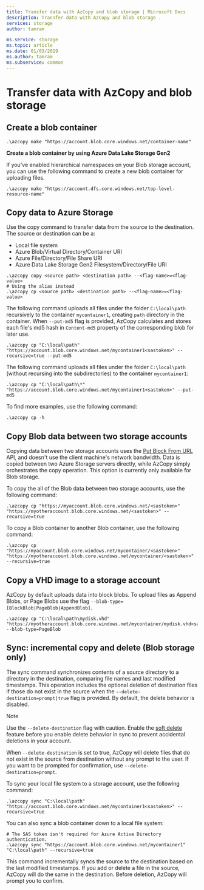 ```yaml
---
title: Transfer data with AzCopy and blob storage | Microsoft Docs
description: Transfer data with AzCopy and blob storage .
services: storage
author: tamram

ms.service: storage
ms.topic: article
ms.date: 01/03/2019
ms.author: tamram
ms.subservice: common
---
```

# Transfer data with AzCopy and blob storage 

## Create a blob container

```azcopy
.\azcopy make "https://account.blob.core.windows.net/container-name"
```

**Create a blob container by using Azure Data Lake Storage Gen2**

If you've enabled hierarchical namespaces on your Blob storage account, you can use the following command to create a new blob container for uploading files.

```azcopy
.\azcopy make "https://account.dfs.core.windows.net/top-level-resource-name"
```

## Copy data to Azure Storage

Use the copy command to transfer data from the source to the destination. The source or destination can be a:
- Local file system
- Azure Blob/Virtual Directory/Container URI
- Azure File/Directory/File Share URI
- Azure Data Lake Storage Gen2 Filesystem/Directory/File URI

```azcopy
.\azcopy copy <source path> <destination path> --<flag-name>=<flag-value>
# Using the alias instead 
.\azcopy cp <source path> <destination path> --<flag-name>=<flag-value>
```

The following command uploads all files under the folder `C:\local\path` recursively to the container `mycontainer1`, creating `path` directory in the container. When `--put-md5` flag is provided, AzCopy calculates and stores each file's md5 hash in `Content-md5` property of the corresponding blob for later use.

```azcopy
.\azcopy cp "C:\local\path" "https://account.blob.core.windows.net/mycontainer1<sastoken>" --recursive=true --put-md5
```

The following command uploads all files under the folder `C:\local\path` (without recursing into the subdirectories) to the container `mycontainer1`:

```azcopy
.\azcopy cp "C:\local\path\*" "https://account.blob.core.windows.net/mycontainer1<sastoken>" --put-md5
```

To find more examples, use the following command:

```azcopy
.\azcopy cp -h
```

## Copy Blob data between two storage accounts

Copying data between two storage accounts uses the [Put Block From URL](https://docs.microsoft.com/rest/api/storageservices/put-block-from-url) API, and doesn't use the client machine's network bandwidth. Data is copied between two Azure Storage servers directly, while AzCopy simply orchestrates the copy operation. This option is currently only available for Blob storage.

To copy the all of the Blob data between two storage accounts, use the following command:
```azcopy
.\azcopy cp "https://myaccount.blob.core.windows.net/<sastoken>" "https://myotheraccount.blob.core.windows.net/<sastoken>" --recursive=true
```

To copy a Blob container to another Blob container, use the following command:
```azcopy
.\azcopy cp "https://myaccount.blob.core.windows.net/mycontainer/<sastoken>" "https://myotheraccount.blob.core.windows.net/mycontainer/<sastoken>" --recursive=true
```

## Copy a VHD image to a storage account

AzCopy by default uploads data into block blobs. To upload files as Append Blobs, or Page Blobs use the flag `--blob-type=[BlockBlob|PageBlob|AppendBlob]`.

```azcopy
.\azcopy cp "C:\local\path\mydisk.vhd" "https://myotheraccount.blob.core.windows.net/mycontainer/mydisk.vhd<sastoken>" --blob-type=PageBlob
```

## Sync: incremental copy and delete (Blob storage only)

The sync command synchronizes contents of a source directory to a directory in the destination, comparing file names and last modified timestamps. This operation includes the optional deletion of destination files if those do not exist in the source when the `--delete-destination=prompt|true` flag is provided. By default, the delete behavior is disabled. 

> [!NOTE] 
> Use the `--delete-destination` flag with caution. Enable the [soft delete](https://docs.microsoft.com/azure/storage/blobs/storage-blob-soft-delete) feature before you enable delete behavior in sync to prevent accidental deletions in your account. 
>
> When `--delete-destination` is set to true, AzCopy will delete files that do not exist in the source from destination without any prompt to the user. If you want to be prompted for confirmation, use `--delete-destination=prompt`.

To sync your local file system to a storage account, use the following command:

```azcopy
.\azcopy sync "C:\local\path" "https://account.blob.core.windows.net/mycontainer1<sastoken>" --recursive=true
```

You can also sync a blob container down to a local file system:

```azcopy
# The SAS token isn't required for Azure Active Directory authentication.
.\azcopy sync "https://account.blob.core.windows.net/mycontainer1" "C:\local\path" --recursive=true
```

This command incrementally syncs the source to the destination based on the last modified timestamps. If you add or delete a file in the source, AzCopy will do the same in the destination. Before deletion, AzCopy will prompt you to confirm.

